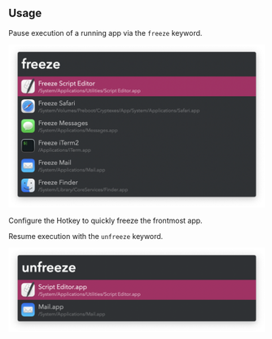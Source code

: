 ## Usage

Pause execution of a running app via the `freeze` keyword.

![Listing running apps to freeze](images/freeze.png)

Configure the Hotkey to quickly freeze the frontmost app.

Resume execution with the `unfreeze` keyword.

![Listing apps to unfreeze](images/unfreeze.png)
